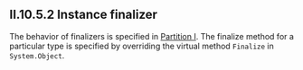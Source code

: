 ## II.10.5.2 Instance finalizer

The behavior of finalizers is specified in [Partition I](#todo-missing-hyperlink). The finalize method for a particular type is specified by overriding the virtual method `Finalize` in `System.Object`.

